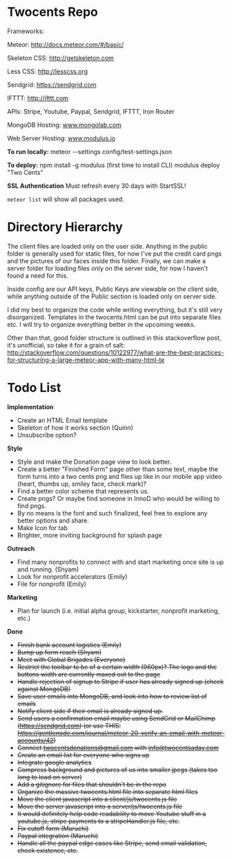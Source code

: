 Twocents Repo
========
Frameworks: 

Meteor: http://docs.meteor.com/#/basic/

Skeleton CSS: http://getskeleton.com

Less CSS: http://lesscss.org

Sendgrid: https://sendgrid.com

IFTTT: http://ifttt.com

APIs: Stripe, Youtube, Paypal, Sendgrid, IFTTT, Iron Router

MongoDB Hosting: www.mongolab.com

Web Server Hosting: www.modulus.io

**To run locally:**
meteor --settings config/test-settings.json

**To deploy:**
npm install -g modulus (first time to install CLI)
modulus deploy "Two Cents"

**SSL Authentication**
Must refresh every 30 days with StartSSL!

`meteor list` will show all packages used.

Directory Hierarchy
========
The client files are loaded only on the user side. Anything in the public folder is generally used for static files, for now I've put the credit card pngs and the pictures of our faces inside this folder. Finally, we can make a server folder for loading files only on the server side, for now I haven't found a need for this.

Inside config are our API keys, Public Keys are viewable on the client side, while anything outside of the Public section is loaded only on server side.

I did my best to organize the code while writing everything, but it's still very disorganized. Templates in the twocents.html can be put into separate files etc. I will try to organize everything better in the upcoming weeks.

Other than that, good folder structure is outlined in this stackoverflow post, it's unofficial, so take it for a grain of salt: 
http://stackoverflow.com/questions/10122977/what-are-the-best-practices-for-structuring-a-large-meteor-app-with-many-html-te

Todo List
========

**Implementation**
* Create an HTML Email template
* Skeleton of how it works section (Quinn)
* Unsubscribe option? 

**Style**
* Style and make the Donation page view to look better.
* Create a better "Finished Form" page other than some text, maybe the form turns into a two cents png and flies up like in our mobile app video (heart, thumbs up, smiley face, check mark)?
* Find a better color scheme that represents us.
* Create pngs? Or maybe find someone in InnoD who would be willing to find pngs.
* By no means is the font and such finalized, feel free to explore any better options and share.
* Make Icon for tab
* Brighter, more inviting background for splash page

**Outreach**
* Find many nonprofits to connect with and start marketing once site is up and running. (Shyam)
* Look for nonprofit accelerators (Emily)
* File for nonprofit (Emily)

**Marketing**
* Plan for launch (i.e. initial alpha group, kickstarter, nonprofit marketing, etc.)

**Done**
* ~~Finish bank account logistics (Emily)~~
* ~~Bump up form reach (Shyam)~~
* ~~Meet with Global Brigades (Everyone)~~
* ~~Restrict the toolbar to be of a certain width (960px)? The logo and the buttons width are currently maxed out to the page~~
* ~~Handle rejection of signup to Stripe if user has already signed up (check against MongoDB)~~
* ~~Save user emails into MongoDB, and look into how to review list of emails~~
* ~~Notify client side if their email is already signed up.~~
* ~~Send users a confirmation email maybe using SendGrid or MailChimp (https://sendgrid.com) (or use THIS: https://gentlenode.com/journal/meteor-20-verify-an-email-with-meteor-accounts/42)~~
* ~~Connect twocentsdonations@gmail.com with info@twocentsaday.com~~
* ~~Create an email list for everyone who signs up~~
* ~~Integrate google analytics~~
* ~~Compress background and pictures of us into smaller jpegs (takes too long to load on server)~~
* ~~Add a gitignore for files that shouldn't be in the repo~~
* ~~Organize the massive twocents.html file into separate html files~~
* ~~Move the client javascript into a client/js/twocents.js file~~
* ~~Move the server javascript into a server/js/twocents.js file~~
* ~~It would definitely help code readability to move Youtube stuff in a youtube.js, stripe payments to a stripeHandler.js file, etc.~~
* ~~Fix cutoff form (Maruchi)~~
* ~~Paypal integration (Maruchi)~~
* ~~Handle all the paypal edge cases like Stripe, send email validation, check existence, etc.~~
